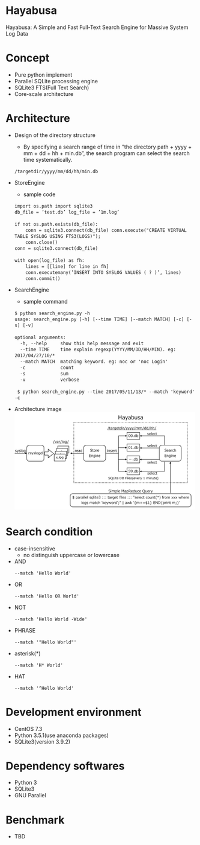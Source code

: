 # Hayabusa
Hayabusa: A Simple and Fast Full-Text Search Engine for Massive System Log Data

# Concept
- Pure python implement
- Parallel SQLite processing engine
- SQLite3 FTS(Full Text Search)
- Core-scale architecture

# Architecture
- Design of the directory structure
  - By specifying a search range of time in ”the directory path + yyyy + mm + dd + hh + min.db”, the search program can select the search time systematically.
  ```
  /targetdir/yyyy/mm/dd/hh/min.db
  ```

- StoreEngine
  - sample code
  ```
  import os.path import sqlite3
  db_file = ’test.db’ log_file = ’1m.log’
  
  if not os.path.exists(db_file):
      conn = sqlite3.connect(db_file) conn.execute("CREATE VIRTUAL TABLE SYSLOG USING FTS3(LOGS)");
      conn.close()
  conn = sqlite3.connect(db_file)
  
  with open(log_file) as fh:
      lines = [[line] for line in fh] 
      conn.executemany(’INSERT INTO SYSLOG VALUES ( ? )’, lines) 
      conn.commit()
  ```

- SearchEngine
  - sample command
  ```
  $ python search_engine.py -h
  usage: search_engine.py [-h] [--time TIME] [--match MATCH] [-c] [-s] [-v]
  
  optional arguments:
    -h, --help     show this help message and exit
    --time TIME    time explain regexp(YYYY/MM/DD/HH/MIN). eg: 2017/04/27/10/*
    --match MATCH  matching keyword. eg: noc or 'noc Login'
    -c             count
    -s             sum
    -v             verbose
   
   $ python search_engine.py --time 2017/05/11/13/* --match 'keyword' -c 
   ```
 - Architecture image
  ![Hayabusa Architecture](./image/hayabusa-arch.png "hayabusa architecture image")

# Search condition
- case-insensitive
  - no distinguish uppercase or lowercase
- AND
    ```
    --match 'Hello World'
    ```
- OR
    ```
    --match 'Hello OR World'
    ```
- NOT
    ```
    --match 'Hello World -Wide'
    ```
- PHRASE
    ```
    --match '"Hello World"'
    ```
- asterisk(*)
    ```
    --match 'H* World'
    ```
- HAT
    ```
    --match '^Hello World'
    ```

# Development environment
- CentOS 7.3
- Python 3.5.1(use anaconda packages)
- SQLite3(version 3.9.2)

# Dependency softwares
- Python 3
- SQLite3
- GNU Parallel

# Benchmark
- TBD
